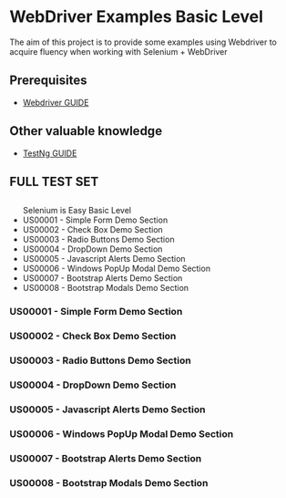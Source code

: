 # WebDriver Examples Basic Level
The aim of this project is to provide some examples using Webdriver to acquire fluency when working with Selenium + WebDriver

## Prerequisites
- [Webdriver GUIDE](https://github.com/acochavosdi/my-QA-guide/tree/master/2-Selenium-Webdriver-GUIDE)

## Other valuable knowledge
- [TestNg GUIDE](https://github.com/acochavosdi/my-QA-guide/tree/master/1-TestNG-GUIDE)

## FULL TEST SET

##
<ul> Selenium is Easy Basic Level
<li> US00001 - Simple Form Demo Section </li>
<li> US00002 - Check Box Demo Section </li>
<li> US00003 - Radio Buttons Demo Section </li>
<li> US00004 - DropDown Demo Section </li>
<li> US00005 - Javascript Alerts Demo Section </li>
<li> US00006 - Windows PopUp Modal Demo Section </li>
<li> US00007 - Bootstrap Alerts Demo Section </li>
<li> US00008 - Bootstrap Modals Demo Section</li>
</ul>
	

### US00001 - Simple Form Demo Section

### US00002 - Check Box Demo Section

### US00003 - Radio Buttons Demo Section

### US00004 - DropDown Demo Section

### US00005 - Javascript Alerts Demo Section

### US00006 - Windows PopUp Modal Demo Section

### US00007 - Bootstrap Alerts Demo Section

### US00008 - Bootstrap Modals Demo Section
